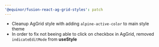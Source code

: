```yaml
---
'@equinor/fusion-react-ag-grid-styles': patch
---
```


- Cleanup AgGrid style with adding `alpine-active-color` to main style theme
- In order to fix not beeing able to click on checkbox in AgGrid, removed `indicateEditMode` from **useStyle**
